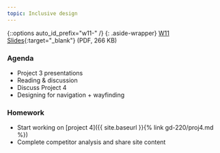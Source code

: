 ```yaml
---
topic: Inclusive design
---
```


{::options auto_id_prefix="w11-" /}
{: .aside-wrapper}
<span class="highlighter">
[W11 Slides](files/w11.min.pdf){:target="_blank"} (PDF, 266 KB)
</span>

### Agenda

- Project 3 presentations
- Reading & discussion
- Discuss Project 4
- Designing for navigation + wayfinding

### Homework
- Start working on [project 4]({{ site.baseurl }}{% link gd-220/proj4.md %})
- Complete competitor analysis and share site content
